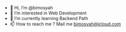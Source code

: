 - 👋 Hi, I’m @bimosyah
- 👀 I’m interested in Web Development
- 🌱 I’m currently learning Backend Path
- 📫 How to reach me ? Mail me bimosyah@icloud.com
